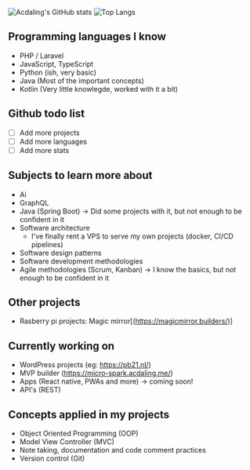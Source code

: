 ![Acdaling's GitHub stats](https://github-readme-stats.vercel.app/api?username=accietheking&show_icons=true&theme=tokyonight) ![Top Langs](https://github-readme-stats.vercel.app/api/top-langs/?username=accietheking&langs_count=10&layout=compact&show_icons=true&theme=tokyonight)

## Programming languages I know
- PHP / Laravel
- JavaScript, TypeScript
- Python (ish, very basic)
- Java (Most of the important concepts)
- Kotlin (Very little knowlegde, worked with it a bit)

## Github todo list
- [ ] Add more projects
- [ ] Add more languages
- [ ] Add more stats 

## Subjects to learn more about
- Ai
- GraphQL
- Java (Spring Boot) -> Did some projects with it, but not enough to be confident in it
- Software architecture
  - I've finally rent a VPS to serve my own projects (docker, CI/CD pipelines)
- Software design patterns
- Software development methodologies
- Agile methodologies (Scrum, Kanban) -> I know the basics, but not enough to be confident in it

## Other projects
- Rasberry pi projects: Magic mirror[(https://magicmirror.builders/)]

## Currently working on
- WordPress projects (eg: https://pb21.nl/)
- MVP builder (https://micro-spark.acdaling.me/)
- Apps (React native, PWAs and more) -> coming soon!
- API's (REST)

## Concepts applied in my projects
- Object Oriented Programming (OOP)
- Model View Controller (MVC)
- Note taking, documentation and code comment practices
- Version control (Git)
